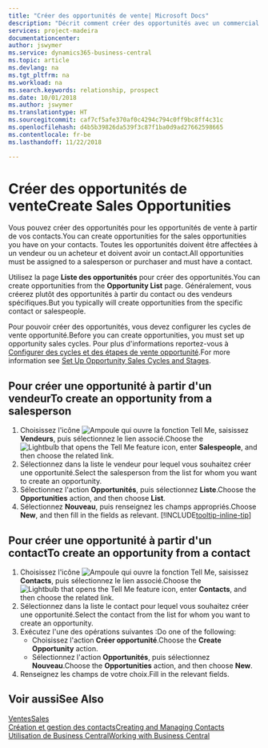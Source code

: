 ```yaml
---
title: "Créer des opportunités de vente| Microsoft Docs"
description: "Décrit comment créer des opportunités avec un commercial ou un contact dans Business Central."
services: project-madeira
documentationcenter: 
author: jswymer
ms.service: dynamics365-business-central
ms.topic: article
ms.devlang: na
ms.tgt_pltfrm: na
ms.workload: na
ms.search.keywords: relationship, prospect
ms.date: 10/01/2018
ms.author: jswymer
ms.translationtype: HT
ms.sourcegitcommit: caf7cf5afe370af0c4294c794c0ff9bc8ff4c31c
ms.openlocfilehash: d4b5b39826da539f3c87f1ba0d9ad27662598665
ms.contentlocale: fr-be
ms.lasthandoff: 11/22/2018

---
```

# <a name="create-sales-opportunities"></a><span data-ttu-id="f9d84-103">Créer des opportunités de vente</span><span class="sxs-lookup"><span data-stu-id="f9d84-103">Create Sales Opportunities</span></span>
<span data-ttu-id="f9d84-104">Vous pouvez créer des opportunités pour les opportunités de vente à partir de vos contacts.</span><span class="sxs-lookup"><span data-stu-id="f9d84-104">You can create opportunities for the sales opportunities you have on your contacts.</span></span> <span data-ttu-id="f9d84-105">Toutes les opportunités doivent être affectées à un vendeur ou un acheteur et doivent avoir un contact.</span><span class="sxs-lookup"><span data-stu-id="f9d84-105">All opportunities must be assigned to a salesperson or purchaser and must have a contact.</span></span>

<span data-ttu-id="f9d84-106">Utilisez la page **Liste des opportunités** pour créer des opportunités.</span><span class="sxs-lookup"><span data-stu-id="f9d84-106">You can create opportunities from the **Opportunity List** page.</span></span> <span data-ttu-id="f9d84-107">Généralement, vous créerez plutôt des opportunités à partir du contact ou des vendeurs spécifiques.</span><span class="sxs-lookup"><span data-stu-id="f9d84-107">But you typically will create opportunities from the specific contact or salespeople.</span></span>

<span data-ttu-id="f9d84-108">Pour pouvoir créer des opportunités, vous devez configurer les cycles de vente opportunité.</span><span class="sxs-lookup"><span data-stu-id="f9d84-108">Before you can create opportunities, you must set up opportunity sales cycles.</span></span> <span data-ttu-id="f9d84-109">Pour plus d'informations reportez-vous à [Configurer des cycles et des étapes de vente opportunité](marketing-how-setup-opportunity-sales-cycles-stages.md).</span><span class="sxs-lookup"><span data-stu-id="f9d84-109">For more information see [Set Up Opportunity Sales Cycles and Stages](marketing-how-setup-opportunity-sales-cycles-stages.md).</span></span>

## <a name="to-create-an-opportunity-from-a-salesperson"></a><span data-ttu-id="f9d84-110">Pour créer une opportunité à partir d'un vendeur</span><span class="sxs-lookup"><span data-stu-id="f9d84-110">To create an opportunity from a salesperson</span></span>
1. <span data-ttu-id="f9d84-111">Choisissez l'icône ![Ampoule qui ouvre la fonction Tell Me](media/ui-search/search_small.png "Dites-moi ce que vous voulez faire"), saisissez **Vendeurs**, puis sélectionnez le lien associé.</span><span class="sxs-lookup"><span data-stu-id="f9d84-111">Choose the ![Lightbulb that opens the Tell Me feature](media/ui-search/search_small.png "Tell me what you want to do") icon, enter **Salespeople**, and then choose the related link.</span></span>
2. <span data-ttu-id="f9d84-112">Sélectionnez dans la liste le vendeur pour lequel vous souhaitez créer une opportunité.</span><span class="sxs-lookup"><span data-stu-id="f9d84-112">Select the salesperson from the list for whom you want to create an opportunity.</span></span>
3. <span data-ttu-id="f9d84-113">Sélectionnez l'action **Opportunités**, puis sélectionnez **Liste**.</span><span class="sxs-lookup"><span data-stu-id="f9d84-113">Choose the **Opportunities** action, and then choose **List**.</span></span>
4. <span data-ttu-id="f9d84-114">Sélectionnez **Nouveau**, puis renseignez les champs appropriés.</span><span class="sxs-lookup"><span data-stu-id="f9d84-114">Choose **New**, and then fill in the fields as relevant.</span></span> [!INCLUDE[tooltip-inline-tip](includes/tooltip-inline-tip_md.md)]  



## <a name="to-create-an-opportunity-from-a-contact"></a><span data-ttu-id="f9d84-115">Pour créer une opportunité à partir d'un contact</span><span class="sxs-lookup"><span data-stu-id="f9d84-115">To create an opportunity from a contact</span></span>
1. <span data-ttu-id="f9d84-116">Choisissez l'icône ![Ampoule qui ouvre la fonction Tell Me](media/ui-search/search_small.png "Dites-moi ce que vous voulez faire"), saisissez **Contacts**, puis sélectionnez le lien associé.</span><span class="sxs-lookup"><span data-stu-id="f9d84-116">Choose the ![Lightbulb that opens the Tell Me feature](media/ui-search/search_small.png "Tell me what you want to do") icon, enter **Contacts**, and then choose the related link.</span></span>
2. <span data-ttu-id="f9d84-117">Sélectionnez dans la liste le contact pour lequel vous souhaitez créer une opportunité.</span><span class="sxs-lookup"><span data-stu-id="f9d84-117">Select the contact from the list for whom you want to create an opportunity.</span></span>
3. <span data-ttu-id="f9d84-118">Exécutez l'une des opérations suivantes :</span><span class="sxs-lookup"><span data-stu-id="f9d84-118">Do one of the following:</span></span>
   * <span data-ttu-id="f9d84-119">Choisissez l'action **Créer opportunité**.</span><span class="sxs-lookup"><span data-stu-id="f9d84-119">Choose the **Create Opportunity** action.</span></span>
   * <span data-ttu-id="f9d84-120">Sélectionnez l'action **Opportunités**, puis sélectionnez **Nouveau**.</span><span class="sxs-lookup"><span data-stu-id="f9d84-120">Choose the  **Opportunities** action, and then choose **New**.</span></span>
4. <span data-ttu-id="f9d84-121">Renseignez les champs de votre choix.</span><span class="sxs-lookup"><span data-stu-id="f9d84-121">Fill in the relevant fields.</span></span>

## <a name="see-also"></a><span data-ttu-id="f9d84-122">Voir aussi</span><span class="sxs-lookup"><span data-stu-id="f9d84-122">See Also</span></span>
[<span data-ttu-id="f9d84-123">Ventes</span><span class="sxs-lookup"><span data-stu-id="f9d84-123">Sales</span></span>](sales-manage-sales.md)  
[<span data-ttu-id="f9d84-124">Création et gestion des contacts</span><span class="sxs-lookup"><span data-stu-id="f9d84-124">Creating and Managing Contacts</span></span>](marketing-contacts.md)  
[<span data-ttu-id="f9d84-125">Utilisation de Business Central</span><span class="sxs-lookup"><span data-stu-id="f9d84-125">Working with Business Central</span></span>](ui-work-product.md)

